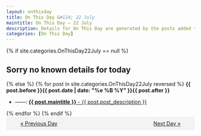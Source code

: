 ```yaml
---
layout: onthisday
title: On This Day &#124; 22 July
maintitle: On This Day — 22 July
description: Details for On This Day are generated by the posts added to the website so the content is subject to changes/updates over time.
categories: [On This Day]
---
```


{% if site.categories.OnThisDay22July == null %}
<h2>Sorry no known details for today</h2>
{% else %}
{% for post in site.categories.OnThisDay22July reversed %}
<strong>{{ post.before }}{{ post.date | date: "%e %B %Y" }}{{ post.after }}</strong>
<ul>
<li> ——: <a class="{{ post.class }}" href="{{ post.url }}"><strong>{{ post.maintitle }}</strong> - {{ post.post_description }}</a></li>
</ul>
{% endfor %}
{% endif %}
<br />
<div style="background-color: #f3f3f3; padding: 10px; border-radius: 5px; text-align: center; display: flex; justify-content: space-evenly;">
<a href="/onthisday/07/07-21">« Previous Day</a>
<span style="visibility:hidden;">[ Visit Leap Year February 29 ]</span>
<a href="/onthisday/07/07-23">Next Day »</a>
</div>
